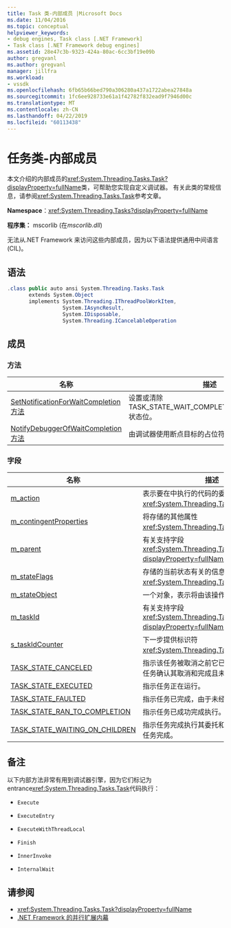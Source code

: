 ```yaml
---
title: Task 类-内部成员 |Microsoft Docs
ms.date: 11/04/2016
ms.topic: conceptual
helpviewer_keywords:
- debug engines, Task class [.NET Framework]
- Task class [.NET Framework debug engines]
ms.assetid: 28e47c3b-9323-424a-80ac-6cc3bf19e09b
author: gregvanl
ms.author: gregvanl
manager: jillfra
ms.workload:
- vssdk
ms.openlocfilehash: 6fb65b66bed790a306280a437a1722abea27848a
ms.sourcegitcommit: 1fc6ee928733e61a1f42782f832ead9f7946d00c
ms.translationtype: MT
ms.contentlocale: zh-CN
ms.lasthandoff: 04/22/2019
ms.locfileid: "60113438"
---
```

# <a name="task-class---internal-members"></a>任务类-内部成员
本文介绍的内部成员的<xref:System.Threading.Tasks.Task?displayProperty=fullName>类，可帮助您实现自定义调试器。 有关此类的常规信息，请参阅<xref:System.Threading.Tasks.Task>参考文章。

 **Namespace**：<xref:System.Threading.Tasks?displayProperty=fullName>

 **程序集：** mscorlib (在*mscorlib.dll*)

 无法从.NET Framework 来访问这些内部成员，因为以下语法提供通用中间语言 (CIL)。

## <a name="syntax"></a>语法

```csharp
.class public auto ansi System.Threading.Tasks.Task
       extends System.Object
       implements System.Threading.IThreadPoolWorkItem,
                  System.IAsyncResult,
                  System.IDisposable,
                  System.Threading.ICancelableOperation
```

## <a name="members"></a>成员

### <a name="methods"></a>方法

|名称|描述|
|----------|-----------------|
|[SetNotificationForWaitCompletion 方法](../../extensibility/debugger/setnotificationforwaitcompletion-method.md)|设置或清除 TASK_STATE_WAIT_COMPLETION_NOTIFICATION 状态位。|
|[NotifyDebuggerOfWaitCompletion 方法](../../extensibility/debugger/notifydebuggerofwaitcompletion-method.md)|由调试器使用断点目标的占位符方法。|

### <a name="fields"></a>字段

|名称|描述|
|----------|-----------------|
|[m_action](../../extensibility/debugger/m-action-field.md)|表示要在中执行的代码的委托<xref:System.Threading.Tasks.Task>对象。|
|[m_contingentProperties](../../extensibility/debugger/m-contingentproperties-field.md)|将存储的其他属性<xref:System.Threading.Tasks.Task>对象。|
|[m_parent](../../extensibility/debugger/m-parent-field.md)|有关支持字段<xref:System.Threading.Tasks.Task?displayProperty=fullName>父属性。|
|[m_stateFlags](../../extensibility/debugger/m-stateflags-field.md)|存储的当前状态有关的信息<xref:System.Threading.Tasks.Task>对象。|
|[m_stateObject](../../extensibility/debugger/m-stateobject-field.md)|一个对象，表示将由该操作使用的数据。|
|[m_taskId](../../extensibility/debugger/m-taskid-field.md)|有关支持字段<xref:System.Threading.Tasks.Task.Id%2A?displayProperty=fullName>属性。|
|[s_taskIdCounter](../../extensibility/debugger/s-taskidcounter-field.md)|下一步提供标识符<xref:System.Threading.Tasks.Task>对象。|
|[TASK_STATE_CANCELED](../../extensibility/debugger/task-state-canceled-field.md)|指示该任务被取消之前它已达到运行状态，或任务确认其取消和完成且未出现异常。|
|[TASK_STATE_EXECUTED](../../extensibility/debugger/task-state-executed-field.md)|指示任务正在运行。|
|[TASK_STATE_FAULTED](../../extensibility/debugger/task-state-faulted-field.md)|指示任务已完成，由于未经处理的异常。|
|[TASK_STATE_RAN_TO_COMPLETION](../../extensibility/debugger/task-state-ran-to-completion-field.md)|指示任务已成功完成执行。|
|[TASK_STATE_WAITING_ON_CHILDREN](../../extensibility/debugger/task-state-waiting-on-children-field.md)|指示任务完成执行其委托和隐式等待附加的子任务完成。|

## <a name="remarks"></a>备注
 以下内部方法非常有用到调试器引擎，因为它们标记为 entrance<xref:System.Threading.Tasks.Task>代码执行：

- `Execute`

- `ExecuteEntry`

- `ExecuteWithThreadLocal`

- `Finish`

- `InnerInvoke`

- `InternalWait`

## <a name="see-also"></a>请参阅
- <xref:System.Threading.Tasks.Task?displayProperty=fullName>
- [.NET Framework 的并行扩展内幕](../../extensibility/debugger/parallel-extension-internals-for-the-dotnet-framework.md)